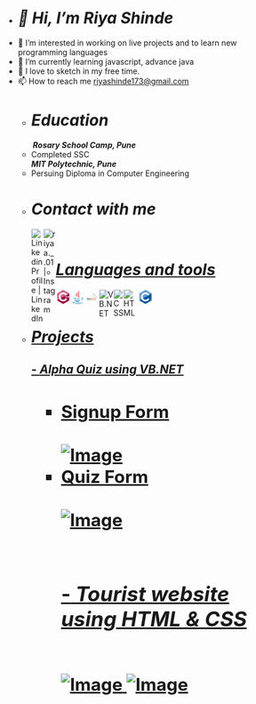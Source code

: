 + <h1> <i>👋 Hi, I’m Riya Shinde</i>
- 👀 I’m interested in working on live projects and to learn new programming languages
- 🌱 I’m currently learning javascript, advance java
- 🎨 I love to sketch in my free time.
- 📫 How to reach me riyashinde173@gmail.com
  + <h1><i>Education</h1></i>
  <b> <i>&nbsp;&nbsp;&nbsp;&nbsp;&nbsp;&nbsp;&nbsp;&nbsp;Rosary School Camp, Pune</i></b><br>
   - Completed SSC <br>
  <b> <i>MIT Polytechnic, Pune</i></b><br>
   - Persuing Diploma in Computer Engineering <br>
   <ul>
      <li><h1><i>Contact with me</h1></i>
  <a href="https://www.linkedin.com/in/riya-shinde-9b5bb01bb" target="blank">
  <img align="left" alt="Linkedin Profile | LinkedIn" width="22px" src="https://cdn.jsdelivr.net/npm/simple-icons@v3/icons/linkedin.svg" />
<a href="https://www.instagram.com/riyaa._.01/" target="blank">
<img align="left" alt="riyaa._.01| Instagram" width="22px" src="https://cdn.jsdelivr.net/npm/simple-icons@v3/icons/instagram.svg" /> <br>
  <ul>
      <li><h1><i>Languages and tools</h1></i>
<img align=left; alt="C-language" width="26px" src="https://raw.githubusercontent.com/devicons/devicon/master/icons/c/c-original.svg" />
<img align="left" alt="C++" width="26px" src="https://raw.githubusercontent.com/devicons/devicon/master/icons/cplusplus/cplusplus-original.svg" />
<img align="left" alt="Java" width="26px" src="https://raw.githubusercontent.com/devicons/devicon/master/icons/java/java-original.svg" />
<img align="left" alt="MySQL" width="26px" src="https://raw.githubusercontent.com/github/explore/80688e429a7d4ef2fca1e82350fe8e3517d3494d/topics/mysql/mysql.png" />
<img align="left" alt="VB.NET" width="26px" src="https://user-images.githubusercontent.com/93462095/139620936-1debe031-9f4e-447e-8bed-c86daec8a276.jpeg" />
<img align="left" alt="CSS" width="18px" src="https://user-images.githubusercontent.com/93462095/139620952-7d381176-f727-415f-95fa-07498f9f3a5d.png" />
<img align="left" alt="HTML" width="26px" src="https://user-images.githubusercontent.com/93462095/139620958-d461e6e4-14f6-4167-9d71-ff3b8fa25098.png" />
      <li><h1><i>Projects</h1></i>
      <h2>- <b> <i> Alpha Quiz using VB.NET<h2></i></b>
        <ul>
          <li> <b> Signup Form</b></li><br>
        <img align=left; alt="Image" width="500px" " src="https://user-images.githubusercontent.com/93462095/139593715-75776cf5-6a40-42b6-8139-71ccb0314e00.jpeg" /><br>
          <li> <b> Quiz Form</b></li><br>  
<img align=left; alt="Image"width="500px" " src="https://user-images.githubusercontent.com/93462095/139593743-97050747-b571-4e3d-8d0d-3c57c54eb7c1.jpeg" /><br>  
                                                                                                                                           <br>
        <h3>-<b> <i> Tourist website using HTML & CSS</h3></i></b><br>
       <img align=left; alt="Image"width="500px" " src="https://user-images.githubusercontent.com/93462095/139594539-c1ff86e5-b653-4ac3-8667-9ff6bbc20653.png" />
<img align=left; alt="Image"width="500px" " src="https://user-images.githubusercontent.com/93462095/139594888-3a3b79d4-06d9-451b-9820-3c299e0170ee.png" />

     

<!---
riyashinde203/riyashinde203 is a ✨ special ✨ repository because its `README.md` (this file) appears on your GitHub profile.
You can click the Preview link to take a look at your changes.
--->

